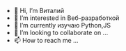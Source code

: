 - 👋 Hi, I’m Виталий
- 👀 I’m interested in  Веб-разработкой
- 🌱 I’m currently  изучаю  Python,JS
- 💞️ I’m looking to collaborate on ...
- 📫 How to reach me ...

<!---
Flashvita/Flashvita is a ✨ special ✨ repository because its `README.md` (this file) appears on your GitHub profile.
You can click the Preview link to take a look at your changes.
--->
